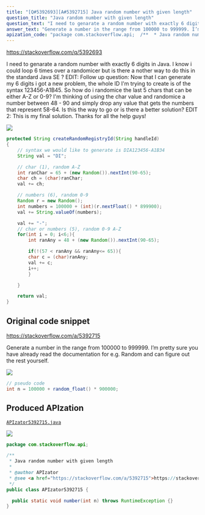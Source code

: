 ```yaml
---
title: "[Q#5392693][A#5392715] Java random number with given length"
question_title: "Java random number with given length"
question_text: "I need to genarate a random number with exactly 6 digits in Java. I know i could loop 6 times over a randomicer but is there a nother way to do this in the standard Java SE ? EDIT: Follow up question: Now that I can generate my 6 digits i got a new problem, the whole ID I'm trying to create is of the syntax 123456-A1B45. So how do i randomice the last 5 chars that can be either A-Z or 0-9? I'm thinking of using the char value and randomice a number between 48 - 90 and simply drop any value that gets the numbers that represent 58-64. Is this the way to go or is there a better solution? EDIT 2: This is my final solution. Thanks for all the help guys!"
answer_text: "Generate a number in the range from 100000 to 999999. I’m pretty sure you have already read the documentation for e.g. Random and can figure out the rest yourself."
apization_code: "package com.stackoverflow.api;  /**  * Java random number with given length  *  * @author APIzator  * @see <a href=\"https://stackoverflow.com/a/5392715\">https://stackoverflow.com/a/5392715</a>  */ public class APIzator5392715 {    public static void number(int n) throws RuntimeException {} }"
---
```


https://stackoverflow.com/q/5392693

I need to genarate a random number with exactly 6 digits in Java. I know i could loop 6 times over a randomicer but is there a nother way to do this in the standard Java SE ?
EDIT:
Follow up question:
Now that I can generate my 6 digits i got a new problem, the whole ID I&#x27;m trying to create is of the syntax 123456-A1B45. So how do i randomice the last 5 chars that can be either A-Z or 0-9? I&#x27;m thinking of using the char value and randomice a number between 48 - 90 and simply drop any value that gets the numbers that represent 58-64. Is this the way to go or is there a better solution?
EDIT 2:
This is my final solution. Thanks for all the help guys!


<div class="code-logo"><img src="/stackoverflow.png" /></div>

```java
protected String createRandomRegistryId(String handleId)
{
    // syntax we would like to generate is DIA123456-A1B34      
    String val = "DI";      

    // char (1), random A-Z
    int ranChar = 65 + (new Random()).nextInt(90-65);
    char ch = (char)ranChar;        
    val += ch;      

    // numbers (6), random 0-9
    Random r = new Random();
    int numbers = 100000 + (int)(r.nextFloat() * 899900);
    val += String.valueOf(numbers);

    val += "-";
    // char or numbers (5), random 0-9 A-Z
    for(int i = 0; i<6;){
        int ranAny = 48 + (new Random()).nextInt(90-65);

        if(!(57 < ranAny && ranAny<= 65)){
        char c = (char)ranAny;      
        val += c;
        i++;
        }

    }

    return val;
}
```


## Original code snippet

https://stackoverflow.com/a/5392715

Generate a number in the range from 100000 to 999999.
I’m pretty sure you have already read the documentation for e.g. Random and can figure out the rest yourself.

<div class="code-logo"><img src="/stackoverflow.png" /></div>

```java
// pseudo code
int n = 100000 + random_float() * 900000;
```

## Produced APIzation

[`APIzator5392715.java`](https://github.com/pasqualesalza/apization-temp-data/raw/master/search/APIzator5392715.java)

<div class="code-logo"><img src="/apizator.png" /></div>

```java
package com.stackoverflow.api;

/**
 * Java random number with given length
 *
 * @author APIzator
 * @see <a href="https://stackoverflow.com/a/5392715">https://stackoverflow.com/a/5392715</a>
 */
public class APIzator5392715 {

  public static void number(int n) throws RuntimeException {}
}

```